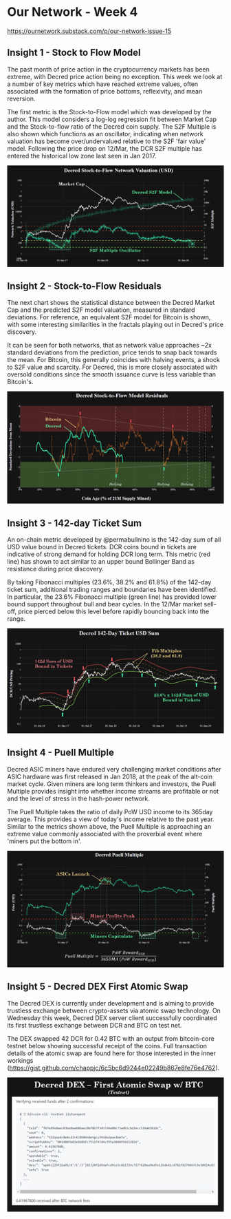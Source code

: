 # Our Network - Week 4
https://ournetwork.substack.com/p/our-network-issue-15

## Insight 1 - Stock to Flow Model

The past month of price action in the cryptocurrency markets has been extreme, with Decred price action being no exception. This week we look at a number of key metrics which have reached extreme values, often associated with the formation of price bottoms, reflexivity, and mean reversion.

The first metric is the Stock-to-Flow model which was developed by the author. This model considers a log-log regression fit between Market Cap and the Stock-to-flow ratio of the Decred coin supply. The S2F Multiple is also shown which functions as an oscillator, indicating when network valuation has become over/undervalued relative to the S2F 'fair value' model. Following the price drop on 12/Mar, the DCR S2F multiple has entered the historical low zone last seen in Jan 2017.

![insight_1.png](images/insight_1.png)

## Insight 2 - Stock-to-Flow Residuals

The next chart shows the statistical distance between the Decred Market Cap and the predicted S2F model valuation, measured in standard deviations. For reference, an equivalent S2F model for Bitcoin is shown, with some interesting similarities in the fractals playing out in Decred's price discovery.

It can be seen for both networks, that as network value approaches ~2x standard deviations from the prediction, price tends to snap back towards the mean. For Bitcoin, this generally coincides with halving events, a shock to S2F value and scarcity. For Decred, this is more closely associated with oversold conditions since the smooth issuance curve is less variable than Bitcoin's.

![insight_2.png](images/insight_2.png)

## Insight 3 - 142-day Ticket Sum

An on-chain metric developed by @permabullnino is the 142-day sum of all USD value bound in Decred tickets. DCR coins bound in tickets are indicative of strong demand for holding DCR long term. This metric (red line) has shown to act similar to an upper bound Bollinger Band as resistance during price discovery.

By taking Fibonacci multiples (23.6%, 38.2% and 61.8%) of the 142-day ticket sum, additional trading ranges and boundaries have been identified. In particular, the 23.6% Fibonacci multiple (green line) has provided lower bound support throughout bull and bear cycles. In the 12/Mar market sell-off, price pierced below this level before rapidly bouncing back into the range.

![insight_3.png](images/insight_3.png)

## Insight 4 - Puell Multiple

Decred ASIC miners have endured very challenging market conditions after ASIC hardware was first released in Jan 2018, at the peak of the alt-coin market cycle. Given miners are long term thinkers and investors, the Puell Multiple provides insight into whether income streams are profitable or not and the level of stress in the hash-power network.

The Puell Multiple takes the ratio of daily PoW USD income to its 365day average. This provides a view of today's income relative to the past year. Similar to the metrics shown above, the Puell Multiple is approaching an extreme value commonly associated with the proverbial event where 'miners put the bottom in'.

![insight_4.png](images/insight_4.png)

## Insight 5 - Decred DEX First Atomic Swap

The Decred DEX is currently under development and is aiming to provide trustless exchange between crypto-assets via atomic swap technology. On Wednesday this week, Decred DEX server client successfully coordinated its first trustless exchange between DCR and BTC on test net. 

The DEX swapped 42 DCR for 0.42 BTC with an output from bitcoin-core testnet below showing successful receipt of the coins. Full transaction details of the atomic swap are found here for those interested in the inner workings (https://gist.github.com/chappjc/6c5bc6d9244e02249b867e8fe76e4762).

![insight_5.png](images/insight_5.png)

